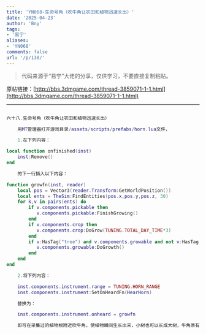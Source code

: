 ```yaml
---
title: 'YN068-生命号角（吹牛角让农田和植物迅速长出）'
date: '2025-04-23'
author: 'Bny'
tags:
- '易宁'
aliases:
- 'YN068'
comments: false
url: '/p/138/'
---
```


> 代码来源于“易宁”大佬的分享，仅供学习，不要直接复制粘贴。

原帖链接：[http://bbs.3dmgame.com/thread-3859071-1-1.html](http://bbs.3dmgame.com/thread-3859071-1-1.html)

---

```lua  

六十八.生命号角（吹牛角让农田和植物迅速长出）

	用MT管理器打开游戏目录/assets/scripts/prefabs/horn.lua文件，

	1.在下列内容：

local function onfinished(inst)
	inst:Remove()
end

	的下一行插入以下内容：

function growfn(inst, reader)
	local pos = Vector3(reader.Transform:GetWorldPosition())
	local ents = TheSim:FindEntities(pos.x,pos.y,pos.z, 30)
	for k,v in pairs(ents) do
		if v.components.pickable then
		   v.components.pickable:FinishGrowing()
		end
		if v.components.crop then
		   v.components.crop:DoGrow(TUNING.TOTAL_DAY_TIME*3)
		end
		if v:HasTag("tree") and v.components.growable and not v:HasTag("stump") then
		   v.components.growable:DoGrowth()
		end
	end
end

	2.将下列内容：

	inst.components.instrument.range = TUNING.HORN_RANGE
	inst.components.instrument:SetOnHeardFn(HearHorn)

	替换为：

	inst.components.instrument.onheard = growfn

	即可在采集过的植物根附近吹牛角，使植物瞬间生长出来，小树也可以长成大树，牛角原有让牛跟随功能失效

```  


